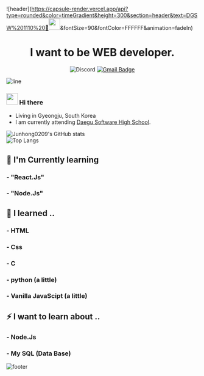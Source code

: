 ![header](https://capsule-render.vercel.app/api?type=rounded&color=timeGradient&height=300&section=header&text=DGSW%201110%20👋<img src="https://raw.githubusercontent.com/MartinHeinz/MartinHeinz/master/wave.gif" width="30px">&fontSize=90&fontColor=FFFFFF&animation=fadeIn)
<div align=center>
  <h1>
    I want to be WEB developer.
  </h1>

![Discord](https://img.shields.io/badge/빨강고양이%235278-Discord?logo=discord&style=flat-square&color=7289DA&logoColor=white)
[![Gmail Badge](https://img.shields.io/badge/junh040209@gmail.com-d14836?style=flat-square&logo=Gmail&logoColor=white&link=mailto:junh040209@gmail.com)](mailto:junh040209@gmail.com)
  </div>
  
![line](https://capsule-render.vercel.app/api?type=soft&color=timeGradient&height=10)
### <img src="https://raw.githubusercontent.com/MartinHeinz/MartinHeinz/master/wave.gif" width="30px"> Hi there
- Living in Gyeongju, South Korea
- I am currently attending [Daegu Software High School](https://ko.wikipedia.org/wiki/%EB%8C%80%EA%B5%AC%EC%86%8C%ED%94%84%ED%8A%B8%EC%9B%A8%EC%96%B4%EA%B3%A0%EB%93%B1%ED%95%99%EA%B5%90).

![Junhong0209's GitHub stats](https://github-readme-stats.vercel.app/api?username=Junhong0209&show_icons=true&count_private=true)  
![Top Langs](https://github-readme-stats.vercel.app/api/top-langs/?username=Junhong0209&layout=compact)

## 🌱 I'm Currently learning
### - "React.Js"
### - "Node.Js"

## 🔭 I learned ..
### - HTML
### - Css
### - C
### - python (a little)
### - Vanilla JavaScipt (a little)

## ⚡ I want to learn about ..
### - Node.Js
### - My SQL (Data Base)

![footer](https://capsule-render.vercel.app/api?section=footer)

<!--
**Junhong0209/Junhong0209** is a ✨ _special_ ✨ repository because its `README.md` (this file) appears on your GitHub profile.

Here are some ideas to get you started:

- 🔭 I’m currently working on ...
- 🌱 I’m currently learning ...
- 👯 I’m looking to collaborate on ...
- 🤔 I’m looking for help with ...
- 💬 Ask me about ...
- 📫 How to reach me: ...
- 😄 Pronouns: ...
- ⚡ Fun fact: ...
-->

